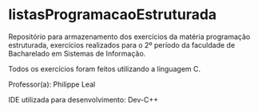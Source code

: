 # listasProgramacaoEstruturada
Repositório para armazenamento dos exercícios da matéria programação estruturada, exercícios realizados para o 2º período da faculdade de Bacharelado em Sistemas de Informação.

Todos os exercícios foram feitos utilizando a linguagem C.

Professor(a): Philippe Leal

IDE utilizada para desenvolvimento: Dev-C++
